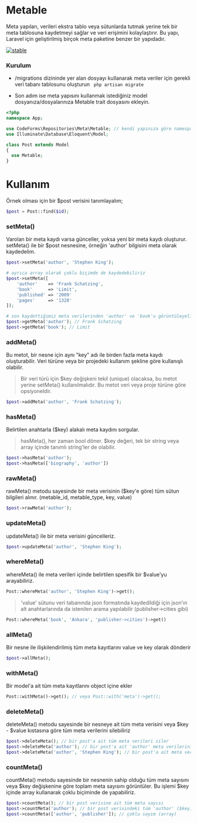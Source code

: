 # Metable
Meta yapıları, verileri ekstra tablo veya sütunlarda tutmak yerine tek bir meta tablosuna kaydetmeyi sağlar ve veri erişimini kolaylaştırır. Bu yapı, Laravel için geliştirilmiş birçok meta paketine benzer bir yapıdadır.

[![stable](http://badges.github.io/stability-badges/dist/stable.svg)](http://github.com/badges/stability-badges)

### Kurulum

* /migrations dizininde yer alan dosyayı kullanarak meta veriler için gerekli veri tabanı tablosunu oluşturun
``` php artisan migrate```

* Son adım ise meta yapısını kullanmak istediğiniz model dosyanıza/dosyalarınıza Metable trait dosyasını ekleyin.
```php
<?php
namespace App;

use CodeForms\Repositories\Meta\Metable; // kendi yapınıza göre namespace'i değiştirin
use Illuminate\Database\Eloquent\Model;

class Post extends Model
{
  use Metable;
}
```

# Kullanım
Örnek olması için bir $post verisini tanımlayalım;
```php
$post = Post::find($id);
```
### setMeta()
Varolan bir meta kaydı varsa günceller, yoksa yeni bir meta kaydı oluşturur.
setMeta() ile bir $post nesnesine, örneğin 'author' bilgisini meta olarak kaydedelim.
```php
$post->setMeta('author', 'Stephen King');

# ayrıca array olarak çoklu biçimde de kaydedebiliriz
$post->setMeta([
	'author'    => 'Frank Schatzing',
	'book'      => 'Limit',
	'published' => '2009'
	'pages'     => '1328'
]);

# son kaydettiğimiz meta verilerinden 'author' ve 'book'u görüntüleyelim
$post->getMeta('author'); // Frank Schatzing
$post->getMeta('book'); // Limit
```
### addMeta()
Bu metot, bir nesne için aynı "key" adı ile birden fazla meta kaydı oluşturabilir. Veri türüne veya bir projedeki kullanım şekline göre kullanışlı olabilir.
> Bir veri türü için $key değişkeni tekil (unique) olacaksa, bu metot yerine setMeta() kullanılmalıdır. Bu metot veri veya proje türüne göre opsiyoneldir.
```php
$post->addMeta('author', 'Frank Schatzing');
```
### hasMeta()
Belirtilen anahtarla ($key) alakalı meta kaydını sorgular.
> hasMeta(), her zaman bool döner. $key değeri, tek bir string veya array içinde tanımlı string'ler de olabilir.
```php
$post->hasMeta('author');
$post->hasMeta(['biography', 'author'])
```
### rawMeta()
rawMeta() metodu sayesinde bir meta verisinin ($key'e göre) tüm sütun bilgileri alınır.
(metable_id, metable_type, key, value)
```php
$post->rawMeta('author');
```
### updateMeta()
updateMeta() ile bir meta verisini güncelleriz.
```php
$post->updateMeta('author', 'Stephen King');
```
### whereMeta()
whereMeta() ile meta verileri içinde belirtilen spesifik bir $value'yu arayabiliriz.
```php
Post::whereMeta('author', 'Stephen King')->get();
```
> 'value' sütunu veri tabanında json formatında kaydedildiği için json'ın alt anahtarlarında da istenilen arama yapılabilir (publisher->cities gibi)
```php
Post::whereMeta('book', 'Ankara', 'publisher->cities')->get()
```
### allMeta()
Bir nesne ile ilişkilendirilmiş tüm meta kayıtlarını value ve key olarak dönderir
```php
$post->allMeta();
```
### withMeta()
Bir model'a ait tüm meta kayıtlarını object içine ekler
```php
Post::withMeta()->get(); // veya Post::with('meta')->get();
```
### deleteMeta()
deleteMeta() metodu sayesinde bir nesneye ait tüm meta verisini veya $key - $value kıstasına göre tüm meta verilerini silebiliriz
```php
$post->deleteMeta(); // bir post'a ait tüm meta verileri siler
$post->deleteMeta('author'); // bir post'a ait 'author' meta verilerini siler
$post->deleteMeta('author', 'Stephen King'); // bir post'a ait meta verilerini, 'key / value' değişkenine göre siler
```
### countMeta()
countMeta() metodu sayesinde bir nesnenin sahip olduğu tüm meta sayısını veya $key değişkenine göre toplam meta sayısını görüntüler. Bu işlemi $key içinde array kullanarak çoklu biçiminde de yapabiliriz.
```php
$post->countMeta(); // bir post verisine ait tüm meta sayısı
$post->countMeta('author'); // bir post verisindeki tüm 'author' ($key) toplamı
$post->countMeta(['author', 'publisher']); // çoklu sayım (array)
```